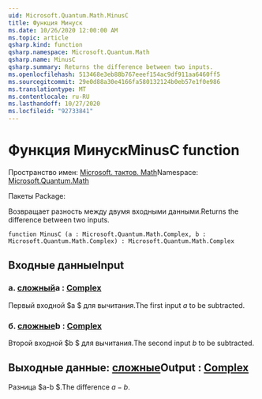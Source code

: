```yaml
---
uid: Microsoft.Quantum.Math.MinusC
title: Функция Минуск
ms.date: 10/26/2020 12:00:00 AM
ms.topic: article
qsharp.kind: function
qsharp.namespace: Microsoft.Quantum.Math
qsharp.name: MinusC
qsharp.summary: Returns the difference between two inputs.
ms.openlocfilehash: 513468e3eb88b767eeef154ac9df911aa6460ff5
ms.sourcegitcommit: 29e0d88a30e4166fa580132124b0eb57e1f0e986
ms.translationtype: MT
ms.contentlocale: ru-RU
ms.lasthandoff: 10/27/2020
ms.locfileid: "92733841"
---
```

# <a name="minusc-function"></a><span data-ttu-id="fdadb-102">Функция Минуск</span><span class="sxs-lookup"><span data-stu-id="fdadb-102">MinusC function</span></span>

<span data-ttu-id="fdadb-103">Пространство имен: [Microsoft. тактов. Math](xref:Microsoft.Quantum.Math)</span><span class="sxs-lookup"><span data-stu-id="fdadb-103">Namespace: [Microsoft.Quantum.Math](xref:Microsoft.Quantum.Math)</span></span>

<span data-ttu-id="fdadb-104">Пакеты [](https://nuget.org/packages/)</span><span class="sxs-lookup"><span data-stu-id="fdadb-104">Package: [](https://nuget.org/packages/)</span></span>


<span data-ttu-id="fdadb-105">Возвращает разность между двумя входными данными.</span><span class="sxs-lookup"><span data-stu-id="fdadb-105">Returns the difference between two inputs.</span></span>

```qsharp
function MinusC (a : Microsoft.Quantum.Math.Complex, b : Microsoft.Quantum.Math.Complex) : Microsoft.Quantum.Math.Complex
```


## <a name="input"></a><span data-ttu-id="fdadb-106">Входные данные</span><span class="sxs-lookup"><span data-stu-id="fdadb-106">Input</span></span>

### <a name="a--complex"></a><span data-ttu-id="fdadb-107">а. [сложный](xref:Microsoft.Quantum.Math.Complex)</span><span class="sxs-lookup"><span data-stu-id="fdadb-107">a : [Complex](xref:Microsoft.Quantum.Math.Complex)</span></span>

<span data-ttu-id="fdadb-108">Первый входной $a $ для вычитания.</span><span class="sxs-lookup"><span data-stu-id="fdadb-108">The first input $a$ to be subtracted.</span></span>


### <a name="b--complex"></a><span data-ttu-id="fdadb-109">б. [сложные](xref:Microsoft.Quantum.Math.Complex)</span><span class="sxs-lookup"><span data-stu-id="fdadb-109">b : [Complex](xref:Microsoft.Quantum.Math.Complex)</span></span>

<span data-ttu-id="fdadb-110">Второй входной $b $ для вычитания.</span><span class="sxs-lookup"><span data-stu-id="fdadb-110">The second input $b$ to be subtracted.</span></span>



## <a name="output--complex"></a><span data-ttu-id="fdadb-111">Выходные данные: [сложные](xref:Microsoft.Quantum.Math.Complex)</span><span class="sxs-lookup"><span data-stu-id="fdadb-111">Output : [Complex](xref:Microsoft.Quantum.Math.Complex)</span></span>

<span data-ttu-id="fdadb-112">Разница $a-b $.</span><span class="sxs-lookup"><span data-stu-id="fdadb-112">The difference $a - b$.</span></span>